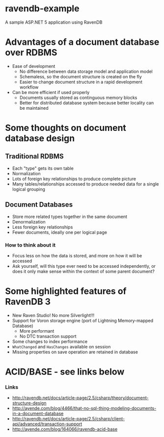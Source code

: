 # ravendb-example
A sample ASP.NET 5 application using RavenDB

# Advantages of a document database over RDBMS
- Ease of development
  - No difference between data storage model and application model
  - Schemaless, so the document structure is created on the fly
  - Easier to change document structure in a rapid development workflow
- Can be more efficient if used properly
  - Documents usually stored as continguous memory blocks
  - Better for distributed database system because better locality can be maintained

# Some thoughts on document database design

## Traditional RDBMS
- Each "type" gets its own table
- Normalization
- Lots of foreign key relationships to produce complete picture
- Many tables/relationships accessed to produce needed data for a single logical grouping

## Document Databases
- Store more related types together in the same document
- Denormalization
- Less foreign key relationships
- Fewer documents, ideally one per logical page

### How to think about it
- Focus less on how the data is stored, and more on how it will be accessed
- Ask yourself, will this type ever need to be accessed independently, or does it only make sense within the context of some parent document?

# Some highlighted features of RavenDB 3
- New Raven Studio! No more Silverlight!!!
- Support for Voron storage engine (port of Lightning Memory-mapped Database)
  - More performant
  - No DTC transaction support
- Some changes to index performance
- ```WhatChanged``` and ```HasChanges``` available on session
- Missing properties on save operation are retained in database

# ACID/BASE - see links below

### Links
- http://ravendb.net/docs/article-page/2.5/csharp/theory/document-structure-design
- http://ayende.com/blog/4466/that-no-sql-thing-modeling-documents-in-a-document-database
- http://ravendb.net/docs/article-page/2.5/csharp/client-api/advanced/transaction-support
- http://ayende.com/blog/164066/ravendb-acid-base
